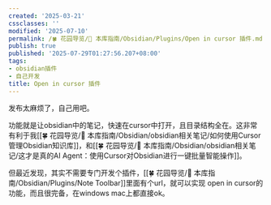 ```yaml
---
created: '2025-03-21'
cssclasses: ''
modified: '2025-07-10'
permalink: /🍀 花园导览/🧰 本库指南/Obsidian/Plugins/Open in cursor 插件.md
publish: true
published: '2025-07-29T01:27:56.207+08:00'
tags:
- obsidian插件
- 自己开发
title: Open in cursor 插件
---
```

发布太麻烦了，自己用吧。

功能就是让obsidian中的笔记，快速在cursor中打开，且目录结构全在。这非常有利于我[[🍀 花园导览/🧰 本库指南/Obsidian/obsidian相关笔记/如何使用Cursor管理Obsidian知识库]]，和[[🍀 花园导览/🧰 本库指南/Obsidian/obsidian相关笔记/这才是真的AI Agent：使用Cursor对Obsidian进行一键批量智能操作]]。

但最近发现，其实不需要专门开发个插件，[[🍀 花园导览/🧰 本库指南/Obsidian/Plugins/Note Toolbar]]里面有个url，就可以实现 open in cursor的功能，而且很完备，在windows mac上都直接ok。
